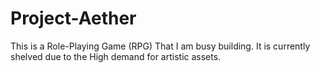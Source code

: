 # Project-Aether
This is a Role-Playing Game (RPG) That I am busy building. It is currently shelved due to the High demand for artistic assets.

